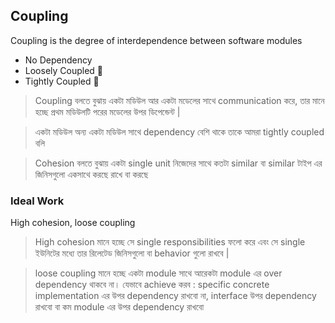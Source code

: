 ## Coupling

Coupling is the degree of interdependence between software modules

- No Dependency
- Loosely Coupled 💏
- Tightly Coupled 💏

> Coupling বলতে বুঝায় একটা মডিউল আর একটা মডেলের সাথে communication করে, তার মানে হচ্ছে প্রথম মডিউলটি পরের মডেলের উপর ডিপেন্ডেন্ট |

> একটা মডিউল অন্য একটা মডিউল সাথে dependency বেশি থাকে তাকে আমরা tightly coupled বলি

> Cohesion বলতে বুঝায় একটা single unit নিজেদের সাথে কতটা similar বা similar টাইপ এর জিনিসগুলো একসাথে করছে রাখে বা করছে

### Ideal Work

High cohesion, loose coupling

> High cohesion মানে হচ্ছে সে single responsibilities ফলো করে এবং সে single ইউনিটের মধ্যে তার রিলেটেড জিনিসগুলো বা behavior গুলো রাখবে |

> loose coupling মানে হচ্ছে একটা module সাথে আরেকটা module এর over dependency থাকবে না। যেভাবে achieve করব : specific concrete implementation এর উপর dependency রাখবো না, interface উপর dependency রাখবো বা কম module এর উপর dependency রাখবো
